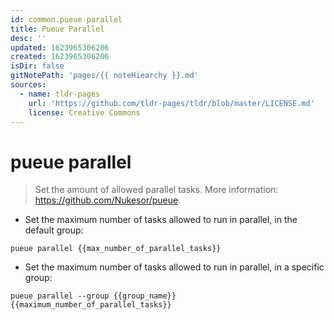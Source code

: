```yaml
---
id: common.pueue-parallel
title: Pueue Parallel
desc: ''
updated: 1623965306206
created: 1623965306206
isDir: false
gitNotePath: 'pages/{{ noteHiearchy }}.md'
sources:
  - name: tldr-pages
    url: 'https://github.com/tldr-pages/tldr/blob/master/LICENSE.md'
    license: Creative Commons
---
```

# pueue parallel

> Set the amount of allowed parallel tasks.
> More information: <https://github.com/Nukesor/pueue>.

- Set the maximum number of tasks allowed to run in parallel, in the default group:

`pueue parallel {{max_number_of_parallel_tasks}}`

- Set the maximum number of tasks allowed to run in parallel, in a specific group:

`pueue parallel --group {{group_name}} {{maximum_number_of_parallel_tasks}}`

